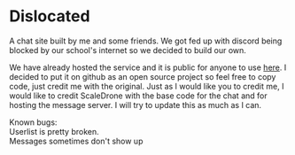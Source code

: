 # Dislocated
A chat site built by me and some friends.
We got fed up with discord being blocked by our school's internet so we decided to build our own.

We have already hosted the service and it is public for anyone to use <a href="https://dislocated.000webhostapp.com">here</a>.
I decided to put it on github as an open source project so feel free to copy code, just credit me with the original.
Just as I would like you to credit me, I would like to credit ScaleDrone with the base code for the chat and for hosting the message server.
I will try to update this as much as I can.

Known bugs:<br>
Userlist is pretty broken.<br>
Messages sometimes don't show up<br>
